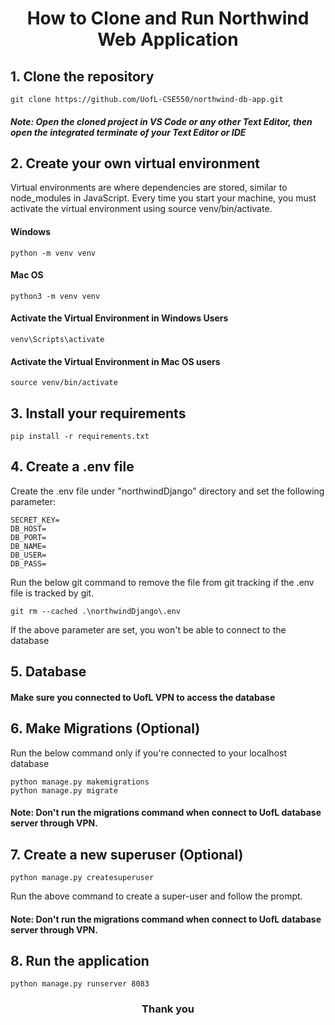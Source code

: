 <h1 align="center">
    How to Clone and Run Northwind Web Application
</h1>

## 1. Clone the repository
    git clone https://github.com/UofL-CSE550/northwind-db-app.git

##### Note: Open the cloned project in VS Code or any other Text Editor, then open the integrated terminate of your Text Editor or IDE

## 2. Create your own virtual environment
Virtual environments are where dependencies are stored, 
similar to node_modules in JavaScript. 
Every time you start your machine, 
you must activate the virtual environment using source venv/bin/activate.

#### Windows

    python -m venv venv 

#### Mac OS

    python3 -m venv venv

#### Activate the Virtual Environment in Windows Users
    venv\Scripts\activate 

#### Activate the Virtual Environment in Mac OS users
    source venv/bin/activate

## 3. Install your requirements
    pip install -r requirements.txt

## 4. Create a .env file
Create the .env file under "northwindDjango" directory and set the following parameter:

    SECRET_KEY=
    DB_HOST=
    DB_PORT=
    DB_NAME=
    DB_USER=
    DB_PASS=

Run the below git command to remove the file from git 
tracking if the .env file is tracked by git.

    git rm --cached .\northwindDjango\.env

If the above parameter are set, you won't be able to connect to the database

## 5. Database
#### Make sure you connected to UofL VPN to access the database

## 6. Make Migrations (Optional)
Run the below command only if you're connected to your localhost database

    python manage.py makemigrations
    python manage.py migrate

#### Note: Don't run the migrations command when connect to UofL database server through VPN.

## 7. Create a new superuser (Optional)
    python manage.py createsuperuser
Run the above command to create a super-user and follow the prompt.

#### Note: Don't run the migrations command when connect to UofL database server through VPN.

## 8. Run the application
    python manage.py runserver 8083

<h3 align="center">Thank you</h3>
    